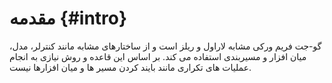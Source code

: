 # مقدمه {#intro}

گو-جت فریم ورکی مشابه لاراول و ریلز است و از ساختارهای مشابه مانند کنترلر، مدل، میان افزار و مسیربندی استفاده می کند. بر اساس این قاعده و روش نیازی به انجام عملیات های تکراری مانند بایند کردن مسیر ها و میان افزارها نیست.